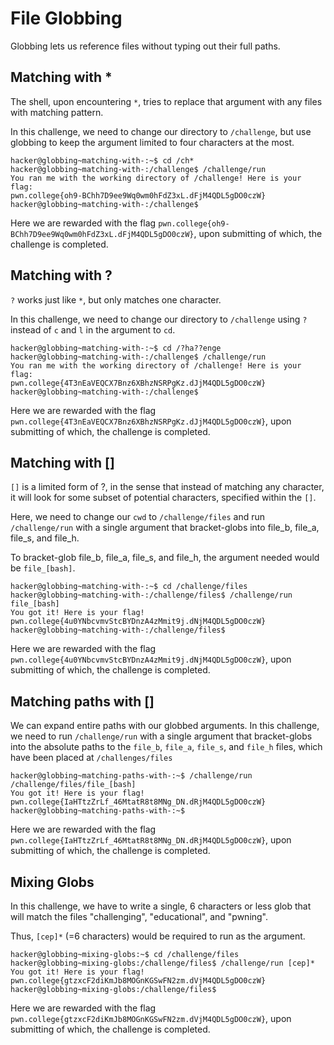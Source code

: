 
# File Globbing
Globbing lets us reference files without typing out their full paths.

## Matching with *
The shell, upon encountering `*`, tries to replace that argument with any files with matching pattern.

In this challenge, we need to change our directory to `/challenge`, but use globbing to keep the argument limited to four characters at the most.
```
hacker@globbing~matching-with-:~$ cd /ch*
hacker@globbing~matching-with-:/challenge$ /challenge/run
You ran me with the working directory of /challenge! Here is your flag:
pwn.college{oh9-BChh7D9ee9Wq0wm0hFdZ3xL.dFjM4QDL5gDO0czW}
hacker@globbing~matching-with-:/challenge$
```

Here we are rewarded with the flag `pwn.college{oh9-BChh7D9ee9Wq0wm0hFdZ3xL.dFjM4QDL5gDO0czW}`, upon submitting of which, the challenge is completed.

## Matching with ?
`?` works  just like `*`, but only matches one character.

In this challenge, we need to change our directory to `/challenge` using `?` instead of `c` and `l` in the argument to `cd`.
```
hacker@globbing~matching-with-:~$ cd /?ha??enge
hacker@globbing~matching-with-:/challenge$ /challenge/run
You ran me with the working directory of /challenge! Here is your flag:
pwn.college{4T3nEaVEQCX7Bnz6XBhzNSRPgKz.dJjM4QDL5gDO0czW}
hacker@globbing~matching-with-:/challenge$
```
Here we are rewarded with the flag `pwn.college{4T3nEaVEQCX7Bnz6XBhzNSRPgKz.dJjM4QDL5gDO0czW}`, upon submitting of which, the challenge is completed.

## Matching with []
`[]` is a limited form of ?, in the sense that instead of matching any character, it will look for some subset of potential characters, specified within the `[]`.

Here, we need to change our `cwd` to `/challenge/files` and run `/challenge/run` with a single argument that bracket-globs into file_b, file_a, file_s, and file_h.

To bracket-glob file_b, file_a, file_s, and file_h, the argument needed would be `file_[bash]`.
```
hacker@globbing~matching-with-:~$ cd /challenge/files
hacker@globbing~matching-with-:/challenge/files$ /challenge/run file_[bash]
You got it! Here is your flag!
pwn.college{4u0YNbcvmvStcBYDnzA4zMmit9j.dNjM4QDL5gDO0czW}
hacker@globbing~matching-with-:/challenge/files$
```
Here we are rewarded with the flag `pwn.college{4u0YNbcvmvStcBYDnzA4zMmit9j.dNjM4QDL5gDO0czW}`, upon submitting of which, the challenge is completed.

## Matching paths with []
We can expand entire paths with our globbed arguments.
In this challenge, we need to run `/challenge/run` with a single argument that bracket-globs into the absolute paths to the `file_b`, `file_a`, `file_s`, and `file_h` files, which have been placed at `/challenges/files`
```
hacker@globbing~matching-paths-with-:~$ /challenge/run /challenge/files/file_[bash]
You got it! Here is your flag!
pwn.college{IaHTtzZrLf_46MtatR8t8MNg_DN.dRjM4QDL5gDO0czW}
hacker@globbing~matching-paths-with-:~$
```
Here we are rewarded with the flag `pwn.college{IaHTtzZrLf_46MtatR8t8MNg_DN.dRjM4QDL5gDO0czW}`, upon submitting of which, the challenge is completed.

## Mixing Globs
In this challenge, we have to write a single, 6 characters or less glob that will match the files "challenging", "educational", and "pwning".

Thus, `[cep]*` (=6 characters) would be required to run as the argument.
```
hacker@globbing~mixing-globs:~$ cd /challenge/files
hacker@globbing~mixing-globs:/challenge/files$ /challenge/run [cep]*
You got it! Here is your flag!
pwn.college{gtzxcF2diKmJb8MOGnKGSwFN2zm.dVjM4QDL5gDO0czW}
hacker@globbing~mixing-globs:/challenge/files$
```

Here we are rewarded with the flag `pwn.college{gtzxcF2diKmJb8MOGnKGSwFN2zm.dVjM4QDL5gDO0czW}`, upon submitting of which, the challenge is completed.
